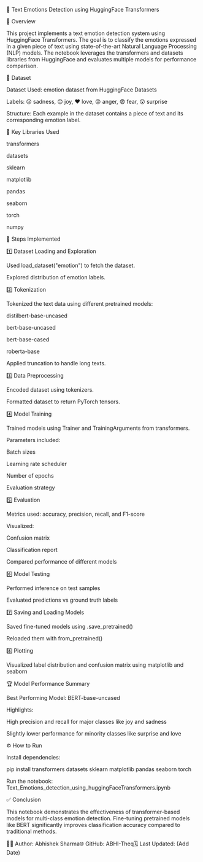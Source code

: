 🎯 Text Emotions Detection using HuggingFace Transformers

📌 Overview

This project implements a text emotion detection system using HuggingFace Transformers. The goal is to classify the emotions expressed in a given piece of text using state-of-the-art Natural Language Processing (NLP) models. The notebook leverages the transformers and datasets libraries from HuggingFace and evaluates multiple models for performance comparison.

📂 Dataset

Dataset Used: emotion dataset from HuggingFace Datasets

Labels: 😢 sadness, 😊 joy, ❤️ love, 😡 anger, 😨 fear, 😲 surprise

Structure: Each example in the dataset contains a piece of text and its corresponding emotion label.

🧰 Key Libraries Used

transformers

datasets

sklearn

matplotlib

pandas

seaborn

torch

numpy

🔄 Steps Implemented

1️⃣ Dataset Loading and Exploration

Used load_dataset("emotion") to fetch the dataset.

Explored distribution of emotion labels.

2️⃣ Tokenization

Tokenized the text data using different pretrained models:

distilbert-base-uncased

bert-base-uncased

bert-base-cased

roberta-base

Applied truncation to handle long texts.

3️⃣ Data Preprocessing

Encoded dataset using tokenizers.

Formatted dataset to return PyTorch tensors.

4️⃣ Model Training

Trained models using Trainer and TrainingArguments from transformers.

Parameters included:

Batch sizes

Learning rate scheduler

Number of epochs

Evaluation strategy

5️⃣ Evaluation

Metrics used: accuracy, precision, recall, and F1-score

Visualized:

Confusion matrix

Classification report

Compared performance of different models

6️⃣ Model Testing

Performed inference on test samples

Evaluated predictions vs ground truth labels

7️⃣ Saving and Loading Models

Saved fine-tuned models using .save_pretrained()

Reloaded them with from_pretrained()

8️⃣ Plotting

Visualized label distribution and confusion matrix using matplotlib and seaborn

🏆 Model Performance Summary

Best Performing Model: BERT-base-uncased

Highlights:

High precision and recall for major classes like joy and sadness

Slightly lower performance for minority classes like surprise and love

⚙️ How to Run

Install dependencies:

pip install transformers datasets sklearn matplotlib pandas seaborn torch

Run the notebook: Text_Emotions_detection_using_huggingFaceTransformers.ipynb

✅ Conclusion

This notebook demonstrates the effectiveness of transformer-based models for multi-class emotion detection. Fine-tuning pretrained models like BERT significantly improves classification accuracy compared to traditional methods.

👨‍💻 Author: Abhishek Sharma🌐 GitHub: ABHI-Theq🗓️ Last Updated: (Add Date)

